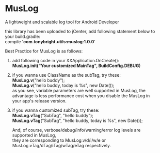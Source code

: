 # MusLog
A lightweight and scalable log tool for Android Developer 


this library has been uploaded to jCenter, add following statement below to your build.gradle:   
compile '**com.tonybright.utils:muslog:1.0.0**' 

Best Practice for MusLog is as follows:  

1. add following code in your XXApplication.OnCreate(): 
    **MusLog.init("Your customized MainTag", BuildConfig.DEBUG)** 

2. if you wanna use ClassName as the subTag, try these:  
    **MusLog.v**("hello buddy");   
    **MusLog.v**("hello buddy, today is %s", new Date());  
as you see, variable parameters are well supported in MusLog, the advantage is less performance cost 
when you disable the MusLog in your app's release version.  

3. if you wanna customized subTag, try these:  
    **MusLog.vTag**("SubTag", "hello buddy");  
    **MusLog.vTag**("SubTag", "hello buddy, today is %s", new Date());  

    And, of course, verbose/debug/info/warning/error log levels are supported in MusLog,  
they are corresponding to MusLog.v/d/i/w/e or MusLog.vTag/dTag/iTag/wTag/eTag respectively.
